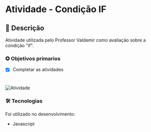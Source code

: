 # Atividade - Condição IF

##  📖 Descrição    
<p>Atividade utilizada pelo Professor Valdemir como avaliação sobre a condição "if".  </p>

### ✪ Objetivos primarios

- [x] Completar as atividades

#
![Atividade](https://i.imgur.com/R5roIfn.png)

### 🛠 Tecnologias

Foi utilizado no desenvolvimento:
- Javascript